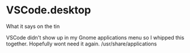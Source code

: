 # VSCode.desktop
What it says on the tin

VSCode didn't show up in my Gnome applications menu so I whipped this together.
Hopefully wont need it again.
/usr/share/applications
